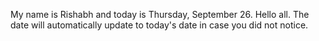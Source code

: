 My name is Rishabh and today is Thursday, September 26. Hello all. The date will automatically update to today's date in case you did not notice.
